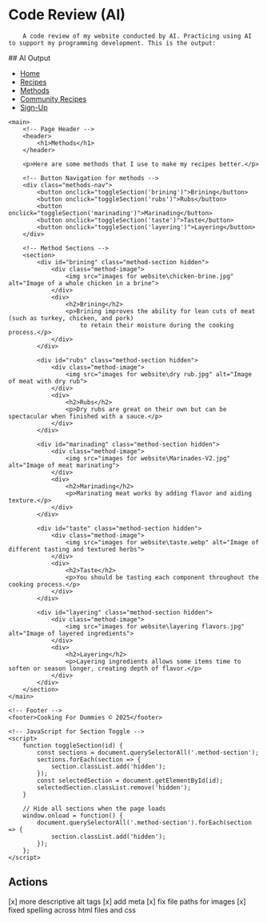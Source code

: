 # Code Review (AI) 
        A code review of my website conducted by AI. Practicing using AI to support my programming development. This is the output:
## AI Output 
<!DOCTYPE html>
<html>
<head>
    <title>Methods</title>
    <link rel="stylesheet" href="CFD.css">

</head>
<body>
    <!-- Navigation Bar -->
    <nav> 
        <ul>
            <li><a href="CFD.html">Home</a></li>
            <li><a href="Recipies.html">Recipes</a></li>
            <li><a href="Methods.html">Methods</a></li>
            <li><a href="Community Recipies.html">Community Recipes</a></li>
            <li><a href="SignUp.html">Sign-Up</a></li>
        </ul>
    </nav>

    <main>
        <!-- Page Header -->
        <header>
            <h1>Methods</h1>
        </header>

        <p>Here are some methods that I use to make my recipes better.</p>

        <!-- Button Navigation for methods -->
        <div class="methods-nav">
            <button onclick="toggleSection('brining')">Brining</button>
            <button onclick="toggleSection('rubs')">Rubs</button>
            <button onclick="toggleSection('marinading')">Marinading</button>
            <button onclick="toggleSection('taste')">Taste</button>
            <button onclick="toggleSection('layering')">Layering</button>
        </div>

        <!-- Method Sections -->
        <section>
            <div id="brining" class="method-section hidden">
                <div class="method-image">
                    <img src="images for website\chicken-brine.jpg" alt="Image of a whole chicken in a brine"> 
                </div>
                <div>
                    <h2>Brining</h2>
                    <p>Brining improves the ability for lean cuts of meat (such as turkey, chicken, and pork) 
                        to retain their moisture during the cooking process.</p>
                </div>
            </div>

            <div id="rubs" class="method-section hidden">
                <div class="method-image">
                    <img src="images for website\dry rub.jpg" alt="Image of meat with dry rub">
                </div>
                <div>
                    <h2>Rubs</h2>
                    <p>Dry rubs are great on their own but can be spectacular when finished with a sauce.</p>
                </div>
            </div>

            <div id="marinading" class="method-section hidden">
                <div class="method-image">
                    <img src="images for website\Marinades-V2.jpg" alt="Image of meat marinating">
                </div>
                <div>
                    <h2>Marinading</h2>
                    <p>Marinating meat works by adding flavor and aiding texture.</p>
                </div>
            </div>

            <div id="taste" class="method-section hidden">
                <div class="method-image">
                    <img src="images for website\taste.webp" alt="Image of different tasting and textured herbs">
                </div>
                <div>
                    <h2>Taste</h2>
                    <p>You should be tasting each component throughout the cooking process.</p>
                </div>
            </div>

            <div id="layering" class="method-section hidden">
                <div class="method-image">
                    <img src="images for website\layering flavors.jpg" alt="Image of layered ingredients">
                </div>
                <div>
                    <h2>Layering</h2>
                    <p>Layering ingredients allows some items time to soften or season longer, creating depth of flavor.</p>
                </div>
            </div>
        </section>
    </main>

    <!-- Footer -->
    <footer>Cooking For Dummies © 2025</footer>

    <!-- JavaScript for Section Toggle -->
    <script>
        function toggleSection(id) {
            const sections = document.querySelectorAll('.method-section');
            sections.forEach(section => {
                section.classList.add('hidden');
            });
            const selectedSection = document.getElementById(id);
            selectedSection.classList.remove('hidden');
        }

        // Hide all sections when the page loads
        window.onload = function() {
            document.querySelectorAll('.method-section').forEach(section => {
                section.classList.add('hidden');
            });
        };
    </script>
</body>
</html>

## Actions
[x] more descriptive alt tags 
[x] add meta 
[x] fix file paths for images 
[x] fixed spelling across html files and css

